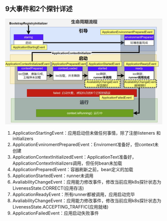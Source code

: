 ## 9大事件和2个探针详述



![avatar](../../images/WechatIMG629.png)

1. ApplicationStartingEvent：应用启动但未做任何事情，除了注册listeners 和 initializers
2. ApplicationEvniromentPreparedEvent：Enviroment准备好，但context未创建
3. ApplicationContextInitializedEvent：ApplicationText准备好，ApplicationContextInitializers调用，但任何bean未加载
4. ApplicationPreparedEvent：容器刷新之前，bean定义的加载
5. ApplicationStartedEvent：runner未调用
6. AvaliabilityChangeEvent：应用能力修改事件，修改当前应用k8s探针状态为LivenessState.CORRECT(应用存活)
7. ApplicationReadyEvent：所有runner都被调用，应用启动完毕
8. AvaliabilityChangeEvent：应用能力修改事件，修改当前应用k8s探针状态为LivenessState.ACCEPTING_TRAFFIC(应用就绪)
9. ApplicationFailedEvent：应用启动失败事件